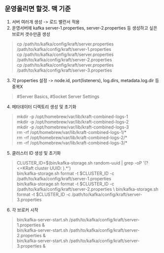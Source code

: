 
## 운영올리면 할것. 맥 기준
1. 서버 여러개 생성 -> 로드 밸런서 적용
2. 운영서버에 kafka server-1.properties, server-2.properties 등 생성하고 싶은 브로커 갯수만큼 생성 
> cp /path/to/kafka/config/kraft/server.properties /path/to/kafka/config/kraft/server-1.properties \
> cp /path/to/kafka/config/kraft/server.properties /path/to/kafka/config/kraft/server-2.properties \
> cp /path/to/kafka/config/kraft/server.properties /path/to/kafka/config/kraft/server-3.properties

3. 각 properties 설정 -> node.id, port(listeners), log.dirs, metadata.log.dir 등 중복X
> #Server Basics, #Socket Server Settings

4. 메타데이터 디렉토리 생성 및 초기화
> mkdir -p /opt/homebrew/var/lib/kraft-combined-logs-1 \
>mkdir -p /opt/homebrew/var/lib/kraft-combined-logs-2 \
>mkdir -p /opt/homebrew/var/lib/kraft-combined-logs-3 \
>rm -rf /opt/homebrew/var/lib/kraft-combined-logs-1/* \
>rm -rf /opt/homebrew/var/lib/kraft-combined-logs-2/* \
>rm -rf /opt/homebrew/var/lib/kraft-combined-logs-3/*

5. 클러스터 ID 생성 및 초기화
> CLUSTER_ID=$(bin/kafka-storage.sh random-uuid | grep -oP '(?<=KRaft cluster UUID: ).*') \
>bin/kafka-storage.sh format -t $CLUSTER_ID -c /path/to/kafka/config/kraft/server-1.properties \
>bin/kafka-storage.sh format -t $CLUSTER_ID -c /path/to/kafka/config/kraft/server-2.properties \ 
>bin/kafka-storage.sh format -t $CLUSTER_ID -c /path/to/kafka/config/kraft/server-3.properties

6. 각 브로커 시작
>bin/kafka-server-start.sh /path/to/kafka/config/kraft/server-1.properties & \
>bin/kafka-server-start.sh /path/to/kafka/config/kraft/server-2.properties & \
>bin/kafka-server-start.sh /path/to/kafka/config/kraft/server-3.properties &
